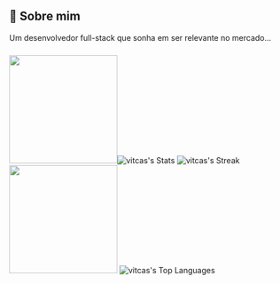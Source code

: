 
## 🚀 Sobre mim
Um desenvolvedor full-stack que sonha em ser relevante no mercado...

###

<img height="195" src="https://i.pinimg.com/564x/44/98/b6/4498b6ef6034c4402a35ebdb757c9df9.jpg"  />![vitcas's Stats](https://github-readme-stats.vercel.app/api?username=vitcas&theme=vue-dark&show_icons=true&hide_border=true&count_private=true)
![vitcas's Streak](https://github-readme-streak-stats.herokuapp.com/?user=vitcas&theme=vue-dark&hide_border=true)
<img height="195" src="https://art.ngfiles.com/images/1729000/1729657_skullchimes_gwen.gif?f1617439806"  />
![vitcas's Top Languages](https://github-readme-stats.vercel.app/api/top-langs/?username=vitcas&theme=vue-dark&show_icons=true&hide_border=true&layout=compact)
